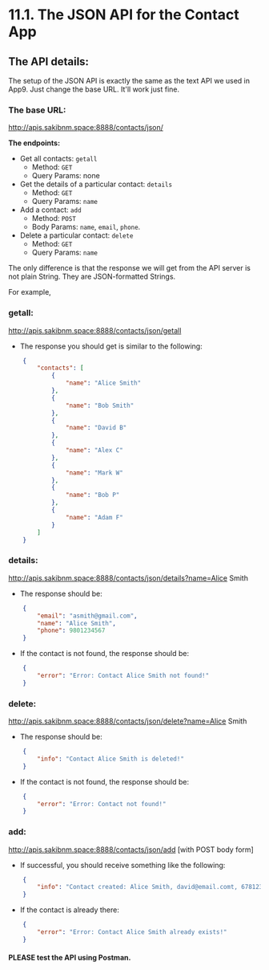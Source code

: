 # 11.1. The JSON API for the Contact App

## The API details:

The setup of the JSON API is exactly the same as the text API we used in App9. Just change the base URL. It'll work just fine.

### The base URL:

http://apis.sakibnm.space:8888/contacts/json/

**The endpoints:**

* Get all contacts: `getall`
  * Method: `GET`
  * Query Params: none
* Get the details of a particular contact: `details`
  * Method: `GET`
  * Query Params: `name`
* Add a contact: `add`
  * Method: `POST`
  * Body Params: `name`, `email`, `phone`.
* Delete a particular contact: `delete`
  * Method: `GET`
  * Query Params: `name`

The only difference is that the response we will get from the API server is not plain String. They are JSON-formatted Strings.

For example,

### **getall:**

http://apis.sakibnm.space:8888/contacts/json/getall

* The response you should get is similar to the following:

```json
    {
        "contacts": [
            {
                "name": "Alice Smith"
            },
            {
                "name": "Bob Smith"
            },
            {
                "name": "David B"
            },
            {
                "name": "Alex C"
            },
            {
                "name": "Mark W"
            },
            {
                "name": "Bob P"
            },
            {
                "name": "Adam F"
            }
        ]
    }
```

### **details:**

http://apis.sakibnm.space:8888/contacts/json/details?name=Alice Smith

* The response should be:

```json
    {
        "email": "asmith@gmail.com",
        "name": "Alice Smith",
        "phone": 9801234567
    }
```

* If the contact is not found, the response should be:

```json
    {
        "error": "Error: Contact Alice Smith not found!"
    }
```

### **delete:**

http://apis.sakibnm.space:8888/contacts/json/delete?name=Alice Smith

* The response should be:

```json
    {
        "info": "Contact Alice Smith is deleted!"
    }
```

* If the contact is not found, the response should be:

```json
    {
        "error": "Error: Contact not found!"
    }
```

### **add:**

http://apis.sakibnm.space:8888/contacts/json/add \[with POST body form]

* If successful, you should receive something like the following:

```json
    {
        "info": "Contact created: Alice Smith, david@email.comt, 6781234567"
    }
```

* If the contact is already there:

```json
    {
        "error": "Error: Contact Alice Smith already exists!"
    }
```

#### PLEASE test the API using Postman.
